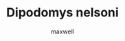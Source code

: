 ---
layout: post
author: maxwell
title: Dipodomys nelsoni
description: 
tags: []
image: 
  feature: 
  credit: 
  creditlink: 
permalink: dipodomys-nelsoni
---